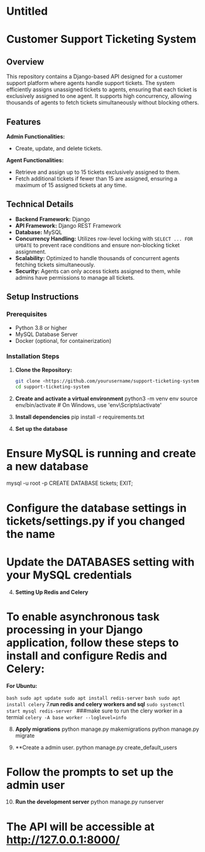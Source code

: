 # Untitled

# Customer Support Ticketing System

## Overview

This repository contains a Django-based API designed for a customer support platform where agents handle support tickets. The system efficiently assigns unassigned tickets to agents, ensuring that each ticket is exclusively assigned to one agent. It supports high concurrency, allowing thousands of agents to fetch tickets simultaneously without blocking others.

## Features

**Admin Functionalities:**

- Create, update, and delete tickets.

**Agent Functionalities:**

- Retrieve and assign up to 15 tickets exclusively assigned to them.
- Fetch additional tickets if fewer than 15 are assigned, ensuring a maximum of 15 assigned tickets at any time.

## Technical Details

- **Backend Framework:** Django
- **API Framework:** Django REST Framework
- **Database:** MySQL
- **Concurrency Handling:** Utilizes row-level locking with `SELECT ... FOR UPDATE` to prevent race conditions and ensure non-blocking ticket assignment.
- **Scalability:** Optimized to handle thousands of concurrent agents fetching tickets simultaneously.
- **Security:** Agents can only access tickets assigned to them, while admins have permissions to manage all tickets.

## Setup Instructions

### Prerequisites

- Python 3.8 or higher
- MySQL Database Server
- Docker (optional, for containerization)

### Installation Steps

1. **Clone the Repository:**
    
    ```bash
    git clone <https://github.com/yourusername/support-ticketing-system.git>
    cd support-ticketing-system
    
    ```
    
2. **Create and activate a virtual environment**
python3 -m venv env
source env/bin/activate # On Windows, use 'env\Scripts\activate'
3. **Install dependencies**
pip install -r requirements.txt
4. **Set up the database**

# Ensure MySQL is running and create a new database

mysql -u root -p
CREATE DATABASE tickets;
EXIT;

# Configure the database settings in tickets/settings.py if you changed the name

# Update the DATABASES setting with your MySQL credentials

4. **Setting Up Redis and Celery**

# To enable asynchronous task processing in your Django application, follow these steps to install and configure Redis and Celery:

**For Ubuntu:**

``bash
   sudo apt update
   sudo apt install redis-server``
``bash
    sudo apt install celery``
7.**run redis and celery workers and sql**
``sudo systemctl start mysql
  redis-server
``
###make sure to run the clery worker in a termial
``celery -A base worker --loglevel=info
``

8. **Apply migrations**
python manage.py makemigrations
python manage.py migrate

9. **Create a admin user.
python manage.py create_default_users
# Follow the prompts to set up the admin user

10. **Run the development server**
python manage.py runserver
# The API will be accessible at <http://127.0.0.1:8000/>

```
